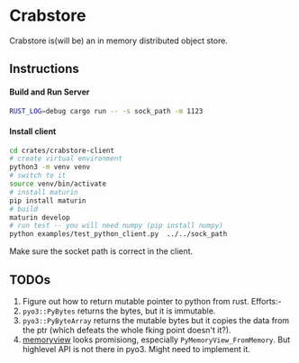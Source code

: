 # Crabstore

Crabstore is(will be) an in memory distributed object store.

## Instructions

#### Build and Run Server

```sh
RUST_LOG=debug cargo run -- -s sock_path -m 1123
```

#### Install client

```sh
cd crates/crabstore-client
# create virtual environment
python3 -m venv venv
# switch to it
source venv/bin/activate
# install maturin
pip install maturin
# build
maturin develop
# run test -- you will need numpy (pip install numpy)
python examples/test_python_client.py  ../../sock_path
```
Make sure the socket path is correct in the client.


## TODOs
1. Figure out how to return mutable pointer to python from rust.
Efforts:-
  1. `pyo3::PyBytes` returns the bytes, but it is immutable.
  2. `pyo3::PyByteArray` returns the mutable bytes but it copies the data from the ptr (which defeats the whole fking point doesn't it?).
  3. [memoryview](https://docs.python.org/3/c-api/memoryview.html#memoryview-objects) looks promisiong, especially `PyMemoryView_FromMemory`.
   But highlevel API is not there in pyo3. Might need to implement it.
